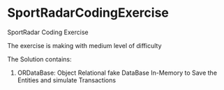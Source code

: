 # SportRadarCodingExercise
SportRadar Coding Exercise

The exercise is making with medium level of difficulty

The Solution contains:
1. ORDataBase: Object Relational fake DataBase In-Memory to Save the Entities and 
simulate Transactions